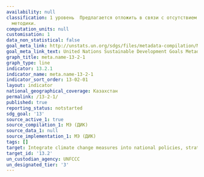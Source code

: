 ```yaml
---
availability: null
classification: 1 уровень  Предлагается отложить в связи с отсутствием международной
  методики.
computation_units: null
customisation: 1
data_non_statistical: false
goal_meta_link: http://unstats.un.org/sdgs/files/metadata-compilation/Metadata-Goal-13.pdf
goal_meta_link_text: United Nations Sustainable Development Goals Metadata (pdf 759kB)
graph_title: meta.name-13-2-1
graph_type: line
indicator: 13.2.1
indicator_name: meta.name-13-2-1
indicator_sort_order: 13-02-01
layout: indicator
national_geographical_coverage: Казахстан
permalink: /13-2-1/
published: true
reporting_status: notstarted
sdg_goal: '13'
source_active_1: true
source_compilation_1: МЭ (ДИК)
source_data_1: null
source_implementation_1: МЭ (ДИК)
tags: []
target: Integrate climate change measures into national policies, strategies and planning
target_id: '13.2'
un_custodian_agency: UNFCCC
un_designated_tier: '3'
---
```

